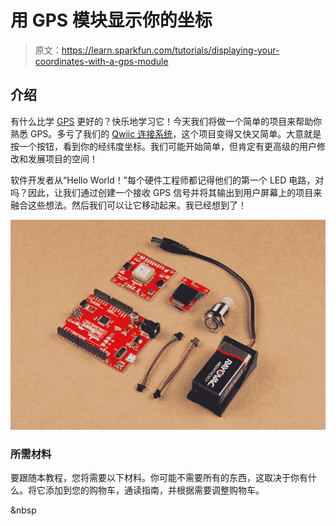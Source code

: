 # 用 GPS 模块显示你的坐标

> 原文：<https://learn.sparkfun.com/tutorials/displaying-your-coordinates-with-a-gps-module>

## 介绍

有什么比学 [GPS](https://www.sparkfun.com/gps) 更好的？快乐地学习它！今天我们将做一个简单的项目来帮助你熟悉 GPS。多亏了我们的 [Qwiic 连接系统](https://www.sparkfun.com/qwiic)，这个项目变得又快又简单。大意就是按一个按钮，看到你的经纬度坐标。我们可能开始简单，但肯定有更高级的用户修改和发展项目的空间！

软件开发者从“Hello World！”每个硬件工程师都记得他们的第一个 LED 电路，对吗？因此，让我们通过创建一个接收 GPS 信号并将其输出到用户屏幕上的项目来融合这些想法。然后我们可以让它移动起来。我已经想到了！

[![project parts image](img/d32ff29247058bcaf8997ddb1ca107b2.png)](https://cdn.sparkfun.com/assets/learn_tutorials/8/9/2/Simple_GPS_Tutorial-01.jpg)

### 所需材料

要跟随本教程，您将需要以下材料。你可能不需要所有的东西，这取决于你有什么。将它添加到您的购物车，通读指南，并根据需要调整购物车。

&nbsp